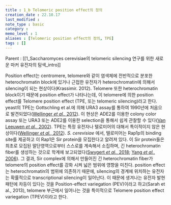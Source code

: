 ```yaml
---
title : 1_b Telomeric position effect의 정의
creation_date : 22.10.17
last_modified :
note_type : basic
category :
memo_level : 1
aliases : [Telomeric position effect의 정의, TPE]
tags : []
---
```


Parent : [[1_Saccharomyces cerevisiae의 telomeric silencing 연구를 위한 새로운 마커 유전자의 탐색_intro]]

Position effect는 centromere, telomere와 같이 염색체에 전반적으로 분포한 heterochromatin block에 있거나 근접한 유전자가 heterochromatin에 의해서 silencing이 되는 현상이다(Krassimir. 2012). Telomere 또한 heterochromatin block이기 때문에 position effect가 나타나는데, 이 telomere에 의한 position effect를 Telomere position effect (TPE, 또는 telomeric silencing)라고 한다. yeast의 TPE는 Gottschling et al.에 의해 URA3 assay를 통하여 1990년에 처음으로 발견되었다([Wellinger *et al.*, 2012](zotero://select/items/@wellinger_everything_2012)). 이 현상은 ADE2를 이용한 colony color assay 또는 URA3 또는 ADE2를 이용한 selection을 통해서 쉽게 관찰할 수 있다([Van Leeuwen *et al.*, 2002](zotero://select/items/@van_leeuwen_assays_2002)). TPE는 특정 유전자나 텔로미어의 대해서 특이적이지 않은 현상이다([Wellinger *et al.*, 2012](zotero://select/items/@wellinger_everything_2012)). _S. cerevisiae_ 에서, 텔로미어는 Rap1p의 binding site를 제공하고 이 Rap1은 Sir protein을 모집한다고 알려져 있다. 이 Sir protein들은 최초로 모집된 말단영역으로부터 스스로를 계속해서 소집하며, 긴 heterochromatin fiber를 생성하는 것으로 학계에 보고되었다([Swygert *et al.*, 2018](zotero://select/items/@swygert_sir_2018); [Yang *et al.*, 2006](zotero://select/items/@yang_bypassing_2006)). 그 결과, Sir complex에 의해서 만들어진 긴 heterochromatin fiber가 telomere의 position effect를 강화 시켜 넓은 범위에 영향을 미친다. position effect는 heterochromatin의 범위에 의존하기 때문에, silencing의 경계에 위치하는 유전자는 확률적으로 transcriptional silencing이 일어난다. 이 때문에 생겨나는 유전자 발현패턴에 차등이 있다는 것을 Position-effect variegation (PEV)이라고 하고(Sarah et al., 2013), telomere 부근에서 일어나는 것을 특이적으로 Telomere position effect variegation (TPEV)이라고 한다.

